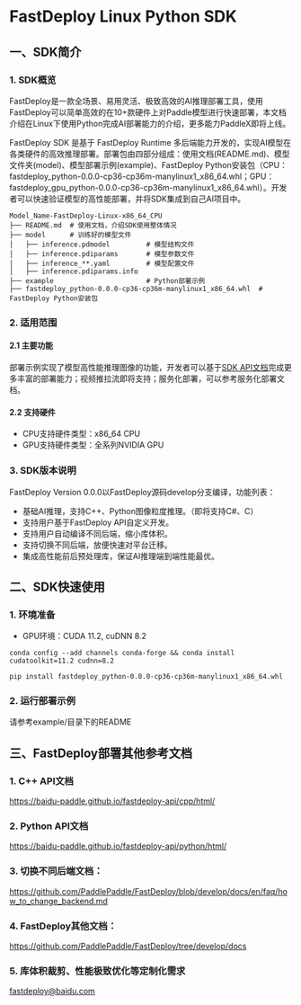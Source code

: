 # FastDeploy Linux Python SDK

## 一、SDK简介

### 1. SDK概览

FastDeploy是一款全场景、易用灵活、极致高效的AI推理部署工具，使用FastDeploy可以简单高效的在10+款硬件上对Paddle模型进行快速部署，本文档介绍在Linux下使用Python完成AI部署能力的介绍，更多能力PaddleX即将上线。

FastDeploy SDK 是基于 FastDeploy Runtime 多后端能力开发的，实现AI模型在各类硬件的高效推理部署。部署包由四部分组成：使用文档(README.md)、模型文件夹(model)、模型部署示例(example)、FastDeploy Python安装包（CPU：fastdeploy_python-0.0.0-cp36-cp36m-manylinux1_x86_64.whl；GPU：fastdeploy_gpu_python-0.0.0-cp36-cp36m-manylinux1_x86_64.whl）。开发者可以快速验证模型的高性能部署，并将SDK集成到自己AI项目中。

```
Model_Name-FastDeploy-Linux-x86_64_CPU
├── README.md  # 使用文档，介绍SDK使用整体情况
├── model      # 训练好的模型文件
│   ├── inference.pdmodel         # 模型结构文件
│   ├── inference.pdiparams       # 模型参数文件
│   ├── inference_**.yaml         # 模型配置文件
│   ├── inference.pdiparams.info  
├── example                       # Python部署示例
├── fastdeploy_python-0.0.0-cp36-cp36m-manylinux1_x86_64.whl  # FastDeploy Python安装包
```

### 2. 适用范围

#### 2.1 主要功能

部署示例实现了模型高性能推理图像的功能，开发者可以基于[SDK API文档](https://baidu-paddle.github.io/fastdeploy-api/python/html/)完成更多丰富的部署能力；视频推拉流即将支持；服务化部署，可以参考服务化部署文档。

#### 2.2 支持硬件

- CPU支持硬件类型：x86_64 CPU
- GPU支持硬件类型：全系列NVIDIA GPU

### 3. SDK版本说明

FastDeploy Version 0.0.0以FastDeploy源码develop分支编译，功能列表：
* 基础AI推理，支持C++、Python图像粒度推理。（即将支持C#、C）
* 支持用户基于FastDeploy API自定义开发。
* 支持用户自动编译不同后端，缩小库体积。
* 支持切换不同后端，放便快速对平台迁移。
* 集成高性能前后预处理库，保证AI推理端到端性能最优。


## 二、SDK快速使用

### 1. 环境准备

- GPU环境：CUDA 11.2, cuDNN 8.2

```
conda config --add channels conda-forge && conda install cudatoolkit=11.2 cudnn=8.2

pip install fastdeploy_python-0.0.0-cp36-cp36m-manylinux1_x86_64.whl
```

### 2. 运行部署示例

请参考example/目录下的README


## 三、FastDeploy部署其他参考文档

### 1. C++ API文档
https://baidu-paddle.github.io/fastdeploy-api/cpp/html/

### 2. Python API文档
https://baidu-paddle.github.io/fastdeploy-api/python/html/

### 3. 切换不同后端文档：
https://github.com/PaddlePaddle/FastDeploy/blob/develop/docs/en/faq/how_to_change_backend.md

### 4. FastDeploy其他文档：
https://github.com/PaddlePaddle/FastDeploy/tree/develop/docs

### 5. 库体积裁剪、性能极致优化等定制化需求
fastdeploy@baidu.com
